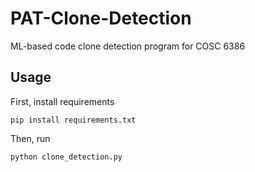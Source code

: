 # PAT-Clone-Detection
ML-based code clone detection program for COSC 6386

## Usage
First, install requirements
```
pip install requirements.txt
```
Then, run
```
python clone_detection.py
```
